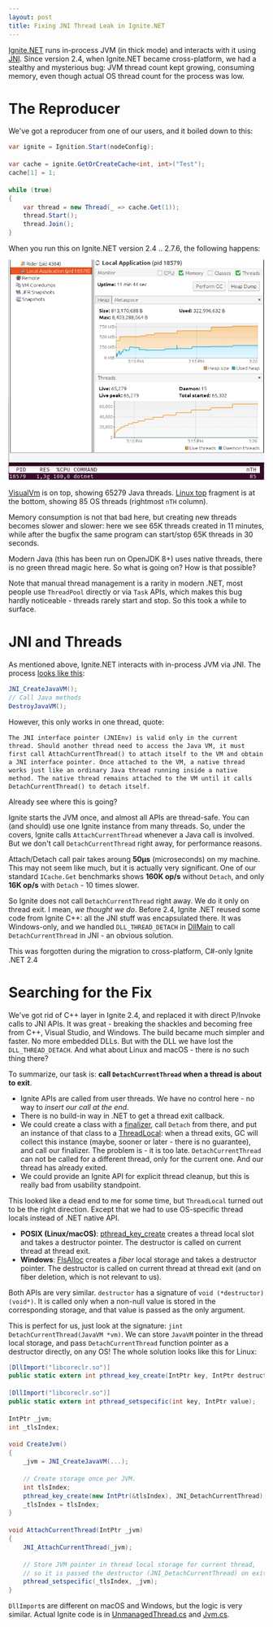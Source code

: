 ```yaml
---
layout: post
title: Fixing JNI Thread Leak in Ignite.NET
---
```


[Ignite.NET](https://ignite.apache.org) runs in-process JVM (in thick mode) and interacts with it using [JNI](https://en.wikipedia.org/wiki/Java_Native_Interface). Since version 2.4, when Ignite.NET became cross-platform, we had a stealthy and mysterious bug: JVM thread count kept growing, consuming memory, even though actual OS thread count for the process was low.


# The Reproducer

We've got a reproducer from one of our users, and it boiled down to this:

```cs
var ignite = Ignition.Start(nodeConfig);

var cache = ignite.GetOrCreateCache<int, int>("Test");
cache[1] = 1;

while (true)
{
	var thread = new Thread(_ => cache.Get(1));
	thread.Start();
	thread.Join();
}
```

When you run this on Ignite.NET version 2.4 .. 2.7.6, the following happens:

![ignite logo](../images/jni-thread-leak.png)

[VisualVm](https://visualvm.github.io/) is on top, showing 65279 Java threads. [Linux top](https://linux.die.net/man/1/top) fragment is at the bottom, showing 85 OS threads (rightmost `nTH` column).

Memory consumption is not that bad here, but creating new threads becomes slower and slower: here we see 65K threads created in 11 minutes, while after the bugfix the same program can start/stop 65K threads in 30 seconds.

Modern Java (this has been run on OpenJDK 8+) uses native threads, there is no green thread magic here. So what is going on? How is that possible?

Note that manual thread management is a rarity in modern .NET, most people use `ThreadPool` directly or via `Task` APIs, which makes this bug hardly noticeable - threads rarely start and stop. So this took a while to surface.


# JNI and Threads

As mentioned above, Ignite.NET interacts with in-process JVM via JNI. The process [looks like this](https://docs.oracle.com/javase/8/docs/technotes/guides/jni/spec/invocation.html):

```cs
JNI_CreateJavaVM();
// Call Java methods
DestroyJavaVM();
```

However, this only works in one thread, quote:

```
The JNI interface pointer (JNIEnv) is valid only in the current thread. Should another thread need to access the Java VM, it must first call AttachCurrentThread() to attach itself to the VM and obtain a JNI interface pointer. Once attached to the VM, a native thread works just like an ordinary Java thread running inside a native method. The native thread remains attached to the VM until it calls DetachCurrentThread() to detach itself.
```

Already see where this is going?

Ignite starts the JVM once, and almost all APIs are thread-safe. You can (and should) use one Ignite instance from many threads. So, under the covers, Ignite calls `AttachCurrentThread` whenever a Java call is involved. But we don't call `DetachCurrentThread` right away, for performance reasons.


Attach/Detach call pair takes aroung **50μs** (microseconds) on my machine. This may not seem like much, but it is actually very significant. One of our standard `ICache.Get` benchmarks shows **160K op/s** without `Detach`, and only **16K op/s** with `Detach` - 10 times slower.

So Ignite does not call `DetachCurrentThread` right away. We do it only on thread exit. I mean, *we thought we do*. Before 2.4, Ignite .NET reused some code from Ignite C++: all the JNI stuff was encapsulated there. It was Windows-only, and we handled `DLL_THREAD_DETACH` in [DllMain](https://docs.microsoft.com/en-us/windows/win32/dlls/dllmain) to call `DetachCurrentThread` in JNI - an obvious solution.

This was forgotten during the migration to cross-platform, C#-only Ignite .NET 2.4


# Searching for the Fix

We've got rid of C++ layer in Ignite 2.4, and replaced it with direct P/Invoke calls to JNI APIs. It was great - breaking the shackles and becoming free from C++, Visual Studio, and Windows. The build became much simpler and faster. No more embedded DLLs. But with the DLL we have lost the `DLL_THREAD_DETACH`. And what about Linux and macOS - there is no such thing there? 

To summarize, our task is: **call `DetachCurrentThread` when a thread is about to exit**.

* Ignite APIs are called from user threads. We have no control here - no way to *insert our call at the end*.
* There is no build-in way in .NET to get a thread exit callback.
* We could create a class with a [finalizer](https://docs.microsoft.com/en-us/dotnet/csharp/programming-guide/classes-and-structs/destructors), call `Detach` from there, and put an instance of that class to a [ThreadLocal<T>](https://docs.microsoft.com/en-us/dotnet/api/system.threading.threadlocal-1?view=netframework-4.8): when a thread exits, GC will collect this instance  (maybe, sooner or later - there is no guarantee), and call our finalizer. The problem is - it is too late. `DetachCurrentThread` can not be called for a different thread, only for the current one. And our thread has already exited.
* We could provide an Ignite API for explicit thread cleanup, but this is really bad from usability standpoint.

This looked like a dead end to me for some time, but `ThreadLocal` turned out to be the right direction. Except that we had to use OS-specific thread locals instead of .NET native API.

* **POSIX (Linux/macOS)**: [pthread_key_create](https://linux.die.net/man/3/pthread_key_create) creates a thread local slot and takes a destructor pointer. The destructor is called on current thread at thread exit.
* **Windows**: [FlsAlloc](https://docs.microsoft.com/en-us/windows/win32/api/fibersapi/nf-fibersapi-flsalloc) creates a *fiber* local storage and takes a destructor pointer. The destructor is called on current thread at thread exit (and on fiber deletion, which is not relevant to us).

Both APIs are very similar. `destructor` has a signature of `void (*destructor)(void*)`. It is called only when a non-null value is stored in the corresponding storage, and that value is passed as the only argument.

This is perfect for us, just look at the signature: `jint DetachCurrentThread(JavaVM *vm)`. We can store `JavaVM` pointer in the thread local storage, and pass `DetachCurrentThread` function pointer as a destructor directly, on any OS! The whole solution looks like this for Linux:

```cs
[DllImport("libcoreclr.so")]
public static extern int pthread_key_create(IntPtr key, IntPtr destructor);

[DllImport("libcoreclr.so")]
public static extern int pthread_setspecific(int key, IntPtr value);

IntPtr _jvm;
int _tlsIndex;

void CreateJvm() 
{
	_jvm = JNI_CreateJavaVM(...);

	// Create storage once per JVM.
	int tlsIndex;
	pthread_key_create(new IntPtr(&tlsIndex), JNI_DetachCurrentThread);
	_tlsIndex = tlsIndex;
}

void AttachCurrentThread(IntPtr _jvm) 
{
	JNI_AttachCurrentThread(_jvm);

	// Store JVM pointer in thread local storage for current thread,
	// so it is passed the destructor (JNI_DetachCurrentThread) on exit.
	pthread_setspecific(_tlsIndex, _jvm);
}

```

`DllImport`s are different on macOS and Windows, but the logic is very similar. Actual Ignite code is in [UnmanagedThread.cs](https://github.com/apache/ignite/blob/master/modules/platforms/dotnet/Apache.Ignite.Core/Impl/Unmanaged/UnmanagedThread.cs) and [Jvm.cs](https://github.com/apache/ignite/blob/master/modules/platforms/dotnet/Apache.Ignite.Core/Impl/Unmanaged/Jni/Jvm.cs).